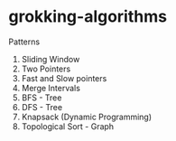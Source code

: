 # grokking-algorithms
Patterns

1. Sliding Window
2. Two Pointers
3. Fast and Slow pointers
4. Merge Intervals
5. BFS - Tree
6. DFS - Tree
7. Knapsack (Dynamic Programming)
8. Topological Sort - Graph
